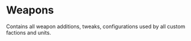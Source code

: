 
# Weapons

Contains all weapon additions, tweaks, configurations used by all custom factions and units.
